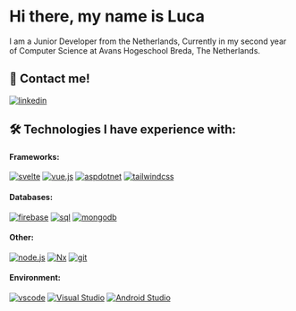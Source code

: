 # Hi there, my name is Luca
I am a Junior Developer from the Netherlands, Currently in my second year of Computer Science at Avans Hogeschool Breda, The Netherlands.

## 🔗 Contact me!
[![linkedin](https://img.shields.io/badge/linkedin-0073B1.svg?&style=for-the-badge&logo=linkedin&logoColor=white)](https://www.linkedin.com/in/luca-rinck-7a5344242/)

## 🛠 Technologies I have experience with:
#### Frameworks: 
[![svelte](https://img.shields.io/badge/svelte-ff3e00.svg?&style=for-the-badge&logo=svelte&logoColor=white)](https://svelte.dev)
[![vue.js](https://img.shields.io/badge/vue.js-327959.svg?&style=for-the-badge&logo=vue.js&logoColor=white)](https://vuejs.org)
[![aspdotnet](https://img.shields.io/badge/asp.net-4d29c9.svg?&style=for-the-badge&logo=dotnet&logoColor=white)](https://dotnet.microsoft.com/en-us/apps/aspnet)
[![tailwindcss](https://img.shields.io/badge/tailwindcss-38bdf8.svg?&style=for-the-badge&logo=tailwindcss&logoColor=white)](https://tailwindcss.com/)

#### Databases:
[![firebase](https://img.shields.io/badge/firebase-FFCB2D.svg?&style=for-the-badge&logo=firebase&logoColor=white)](https://firebase.google.com/)
[![sql](https://img.shields.io/badge/sql-3E6E93.svg?&style=for-the-badge&logo=mysql&logoColor=white)](https://www.mysql.com)
[![mongodb](https://img.shields.io/badge/mongodb-00ed64.svg?&style=for-the-badge&logo=mongodb&logoColor=white)](https://www.mongodb.com/)

#### Other: 
[![node.js](https://img.shields.io/badge/node.js-%62B548.svg?&style=for-the-badge&logo=node.js&logoColor=white)](https://nodejs.dev)
[![Nx](https://img.shields.io/static/v1?style=for-the-badge&message=Nx&color=143055&logo=Nx&logoColor=FFFFFF&label=)](https://nx.dev/)
[![git](https://img.shields.io/badge/git-F44D27.svg?&style=for-the-badge&logo=git&logoColor=white)](https://git-scm.com)

#### Environment:
[![vscode](https://img.shields.io/badge/vscode-22A6F1.svg?&style=for-the-badge&logo=visualstudiocode&logoColor=white)](https://code.visualstudio.com)
[![Visual Studio](https://img.shields.io/static/v1?style=for-the-badge&message=Visual+Studio&color=5C2D91&logo=Visual+Studio&logoColor=FFFFFF&label=)](https://visualstudio.microsoft.com/)
[![Android Studio](https://img.shields.io/static/v1?style=for-the-badge&message=Android+Studio&color=222222&logo=Android+Studio&logoColor=3DDC84&label=)](https://developer.android.com/studio)
